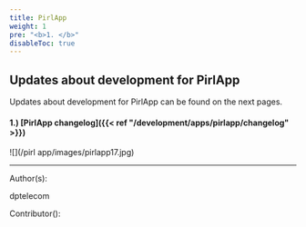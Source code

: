 ```yaml
---
title: PirlApp
weight: 1
pre: "<b>1. </b>"
disableToc: true
---
```


## Updates about development for PirlApp

Updates about development for PirlApp can be found on the next pages.

#### 1.) [PirlApp changelog]({{< ref "/development/apps/pirlapp/changelog" >}})




![](/pirl app/images/pirlapp17.jpg)













---
Author(s):

dptelecom

Contributor():
